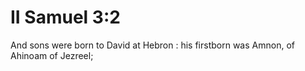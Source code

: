 # II Samuel 3:2

And sons were born to David at Hebron : his firstborn was Amnon, of Ahinoam of Jezreel;
